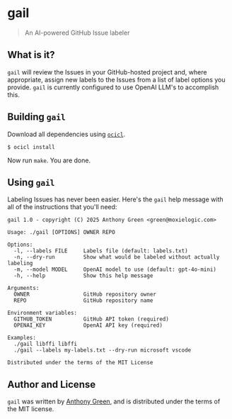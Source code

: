 # gail
> An AI-powered GitHub Issue labeler

What is it?
------------
``gail`` will review the Issues in your GitHub-hosted project and,
where appropriate, assign new labels to the Issues from a list of
label options you provide. ``gail`` is currently configured to use
OpenAI LLM's to accomplish this.

Building `gail`
----------------
Download all dependencies using [`ocicl`](https://github.com/ocicl/ocicl).
```
$ ocicl install
```
Now run `make`.  You are done.

Using `gail`
-------------

Labeling Issues has never been easier.  Here's the `gail` help message
with all of the instructions that you'll need:

```
gail 1.0 - copyright (C) 2025 Anthony Green <green@moxielogic.com>

Usage: ./gail [OPTIONS] OWNER REPO

Options:
  -l, --labels FILE     Labels file (default: labels.txt)
  -n, --dry-run         Show what would be labeled without actually labeling
  -m, --model MODEL     OpenAI model to use (default: gpt-4o-mini)
  -h, --help            Show this help message

Arguments:
  OWNER                 GitHub repository owner
  REPO                  GitHub repository name

Environment variables:
  GITHUB_TOKEN          GitHub API token (required)
  OPENAI_KEY            OpenAI API key (required)

Examples:
  ./gail libffi libffi
  ./gail --labels my-labels.txt --dry-run microsoft vscode

Distributed under the terms of the MIT License
```


Author and License
-------------------

``gail`` was written by [Anthony Green](https://github.com/atgreen),
and is distributed under the terms of the MIT license.
